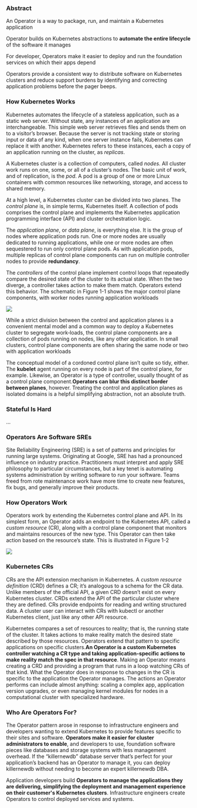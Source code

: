 ### Abstract

An Operator is a way to package, run, and maintain a Kubernetes application

Operator builds on Kubernetes abstractions to **automate the entire lifecycle** of the software it manages

For developer, Operators make it easier to deploy and run the foundation services on which their apps depend

Operators provide a consistent way to distribute software on Kubernetes clusters and reduce support burdens by identifying and correcting application problems before the pager beeps.



### How Kubernetes Works

Kubernetes automates the lifecycle of a stateless application, such as a static web server. Without state, any instances of an application are interchangeable. This simple web server retrieves files and sends them on to a visitor’s browser. Because the server is not tracking state or storing input or data of any kind, when one server instance fails, Kubernetes can replace it with another. Kubernetes refers to these instances, each a copy of an application running on the cluster, as *replicas*.

A Kubernetes cluster is a collection of computers, called *nodes*. All cluster work runs on one, some, or all of a cluster’s nodes. The basic unit of work, and of replication, is the *pod*. A pod is a group of one or more Linux containers with common resources like networking, storage, and access to shared memory.

At a high level, a Kubernetes cluster can be divided into two planes. The *control plane* is, in simple terms, Kubernetes itself. A collection of pods comprises the control plane and implements the Kubernetes application programming interface (API) and cluster orchestration logic.

The *application plane*, or *data plane*, is everything else. It is the group of nodes where application pods run. One or more nodes are usually dedicated to running applications, while one or more nodes are often sequestered to run only control plane pods. As with application pods, multiple replicas of control plane components can run on multiple controller nodes to provide **redundancy**.

The *controllers* of the control plane implement control loops that repeatedly compare the desired state of the cluster to its actual state. When the two diverge, a controller takes action to make them match. Operators extend this behavior. The schematic in Figure 1-1 shows the major control plane components, with worker nodes running application workloads

![](https://tva1.sinaimg.cn/large/0081Kckwgy1glb6c62kjdj31020u0gou.jpg)

While a strict division between the control and application planes is a convenient mental model and a common way to deploy a Kubernetes cluster to segregate work‐loads, the control plane components are a collection of pods running on nodes, like any other application. In small clusters, control plane components are often sharing the same node or two with application workloads



The conceptual model of a cordoned control plane isn’t quite so tidy, either. The **kubelet** agent running on every node is part of the control plane, for example. Likewise, an Operator is a type of controller, usually thought of as a control plane component.**Operators can blur this distinct border between planes**, however. Treating the control and application planes as isolated domains is a helpful simplifying abstraction, not an absolute truth.



### Stateful Is Hard

...

### Operators Are Software SREs

Site Reliability Engineering (SRE) is a set of patterns and principles for running large systems. Originating at Google, SRE has had a pronounced influence on industry practice. Practitioners must interpret and apply SRE philosophy to particular circumstances, but a key tenet is automating systems administration by writing software to run your software. Teams freed from rote maintenance work have more time to create new features, fix bugs, and generally improve their products.



### How Operators Work

Operators work by extending the Kubernetes control plane and API. In its simplest form, an Operator adds an endpoint to the Kubernetes API, called a *custom resource* (CR), along with a control plane component that monitors and maintains resources of the new type. This Operator can then take action based on the resource’s state. This is illustrated in Figure 1-2

![](https://tva1.sinaimg.cn/large/0081Kckwgy1glb6mvxe1pj312e0tsn14.jpg)



### Kubernetes CRs

CRs are the API extension mechanism in Kubernetes. A *custom resource definition* (CRD) defines a CR;  it’s analogous to a schema for the CR data. Unlike members of the official API, a given CRD doesn’t exist on every Kubernetes cluster. CRDs extend the API of the particular cluster where they are defined. CRs provide endpoints for reading and writing structured data. A cluster user can interact with CRs with kubectl or another Kubernetes client, just like any other API resource.



Kubernetes compares a set of resources to reality; that is, the running state of the cluster. It takes actions to make reality match the desired state described by those resources. Operators extend that pattern to specific applications on specific clusters.**An Operator is a custom Kubernetes controller watching a CR type and taking application-specific actions to make reality match the spec in that resource**. Making an Operator means creating a CRD and providing a program that runs in a loop watching CRs of that kind. What the Operator does in response to changes in the CR is specific to the application the Operator manages. The actions an Operator performs can include almost anything: scaling a complex app, application version upgrades, or even managing kernel modules for nodes in a computational cluster with specialized hardware.



### Who Are Operators For?

The Operator pattern arose in response to infrastructure engineers and developers wanting to extend Kubernetes to provide features specific to their sites and software. **Operators make it easier for cluster administrators to enable**, and developers to use, foundation software pieces like databases and storage systems with less management overhead. If the “killernewdb” database server that’s perfect for your application’s backend has an Operator to manage it, you can deploy killernewdb without needing to become an expert killernewdb DBA.

Application developers build **Operators to manage the applications they are delivering, simplifying the deployment and management experience on their customer's Kubernetes clusters**. Infrastructure engineers create Operators to control deployed services and systems.



